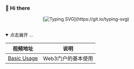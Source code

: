 ### 👋 Hi there

<div align="center">

[![Typing SVG](https://readme-typing-svg.herokuapp.com?font=Handlee&center=true&vCenter=true&width=500&height=60&lines=The+traveler+often+arrives%2C+and+the+doer+often+succeeds.)](https://git.io/typing-svg)



<img src="https://camo.githubusercontent.com/82291b0fe831bfc6781e07fc5090cbd0a8b912bb8b8d4fec0696c881834f81ac/68747470733a2f2f70726f626f742e6d656469612f394575424971676170492e676966"
width="800"  height="3">

</div>


<details open>
<summary>点击展开 ...</summary>

|                        视频地址                         |               说明               |
| :----------------------------------------------------: | :------------------------------: |
| [Basic Usage](https://github.com/ox-dao/video/releases/download/web3/1-BasicUsage.mp4)| Web3门户的基本使用 |


</details>

